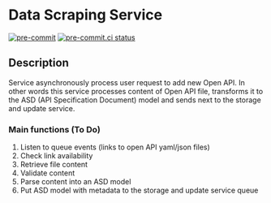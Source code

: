 # Data Scraping Service
[![pre-commit](https://img.shields.io/badge/pre--commit-enabled-brightgreen?logo=pre-commit&logoColor=white)](https://github.com/pre-commit/pre-commit)
[![pre-commit.ci status](https://results.pre-commit.ci/badge/github/rog-golang-buddies/api-hub_data-scraping-service/main.svg)](https://results.pre-commit.ci/latest/github/rog-golang-buddies/api-hub_data-scraping-service/main)

## Description
Service asynchronously process user request to add new Open API.
In other words this service processes content of Open API file, transforms it to the ASD (API Specification Document) model and sends next to the storage and update service.

### Main functions (To Do)
1. Listen to queue events (links to open API yaml/json files)
2. Check link availability
3. Retrieve file content
4. Validate content
5. Parse content into an ASD model
6. Put ASD model with metadata to the storage and update service queue
